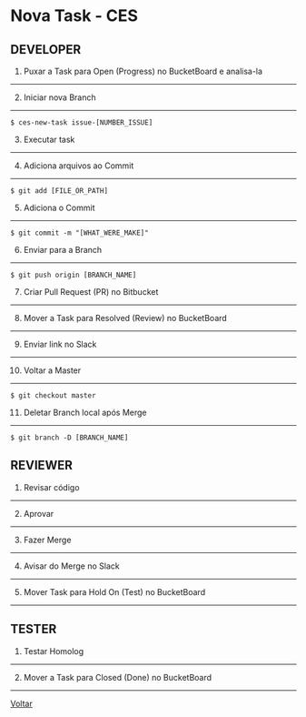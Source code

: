 Nova Task - CES
===============

## DEVELOPER

1. Puxar a Task para Open (Progress) no BucketBoard e analisa-la
----------------------------------------------------------------

2. Iniciar nova Branch
----------------------

```
$ ces-new-task issue-[NUMBER_ISSUE]
```

3. Executar task
----------------

4. Adiciona arquivos ao Commit
------------------------------

```
$ git add [FILE_OR_PATH]
```

5. Adiciona o Commit
--------------------

```
$ git commit -m "[WHAT_WERE_MAKE]"
```

6. Enviar para a Branch
-----------------------

```
$ git push origin [BRANCH_NAME]
```

7. Criar Pull Request (PR) no Bitbucket
---------------------------------------
8. Mover a Task para Resolved (Review) no BucketBoard
-----------------------------------------------------

9. Enviar link no Slack
------------------------

10. Voltar a Master
-------------------

```
$ git checkout master
```

11. Deletar Branch local após Merge
-----------------------------------

```
$ git branch -D [BRANCH_NAME]
```


## REVIEWER

1. Revisar código
-----------------

2. Aprovar
----------

3. Fazer Merge
--------------

4. Avisar do Merge no Slack
---------------------------

5. Mover Task para Hold On (Test) no BucketBoard
------------------------------------------------


## TESTER

1. Testar Homolog
-----------------

2. Mover a Task para Closed (Done) no BucketBoard
-------------------------------------------------


[Voltar](../tasks.md)
